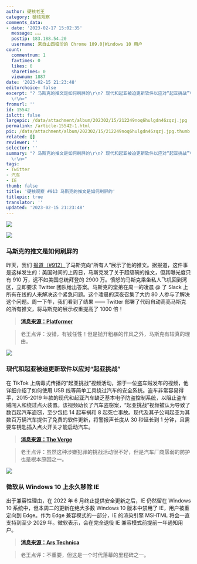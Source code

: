 ```yaml
---
author: 硬核老王
category: 硬核观察
comments_data:
- date: '2023-02-17 15:02:35'
  message: 。。。
  postip: 183.188.54.20
  username: 来自山西临汾的 Chrome 109.0|Windows 10 用户
count:
  commentnum: 1
  favtimes: 0
  likes: 0
  sharetimes: 0
  viewnum: 1887
date: '2023-02-15 21:23:48'
editorchoice: false
excerpt: "? 马斯克的推文是如何刷屏的\r\n? 现代和起亚被迫更新软件以应对“起亚挑战”\r\n? 微软从 Windows 10 上永久移除 IE\r\n»
  \r\n»"
fromurl: ''
id: 15542
islctt: false
largepic: /data/attachment/album/202302/15/212249noq6hulgdn46zqzj.jpg
permalink: /article-15542-1.html
pic: /data/attachment/album/202302/15/212249noq6hulgdn46zqzj.jpg.thumb.jpg
related: []
reviewer: ''
selector: ''
summary: "? 马斯克的推文是如何刷屏的\r\n? 现代和起亚被迫更新软件以应对“起亚挑战”\r\n? 微软从 Windows 10 上永久移除 IE\r\n»
  \r\n»"
tags:
- Twitter
- 汽车
- IE
thumb: false
title: '硬核观察 #913 马斯克的推文是如何刷屏的'
titlepic: true
translator: ''
updated: '2023-02-15 21:23:48'
---
```


![](/data/attachment/album/202302/15/212249noq6hulgdn46zqzj.jpg)


![](/data/attachment/album/202302/15/212259ldm8q0okm2m2o02s.jpg)


### 马斯克的推文是如何刷屏的


昨天，我们 [报道（#912）](/article-15540-1.html)了马斯克向“所有人”展示了他的推文。据报道，这件事是这样发生的：美国时间的上周日，马斯克发了关于超级碗的推文，但其曝光度只有 910 万，远不如美国总统拜登的 2900 万。愤怒的马斯克乘坐私人飞机回到湾区，立即要求 Twitter 团队给出答案。马斯克的堂弟在周一的凌晨 @ 了 Slack 上所有在线的人来解决这个紧急问题。这个凌晨的深夜召集了大约 80 人参与了解决这个问题。周一下午，我们看到了结果 —— Twitter 部署了代码自动高亮马斯克的所有推文，将马斯克的展示权重提高了 1000 倍！



> 
> **[消息来源：Platformer](https://www.platformer.news/p/yes-elon-musk-created-a-special-system)**
> 
> 
> 



> 
> 老王点评：没错，有钱任性！但是抛开粗暴的作风之外，马斯克有较真的理由。
> 
> 
> 


![](/data/attachment/album/202302/15/212314qoryyh0mquqgnqbr.jpg)


### 现代和起亚被迫更新软件以应对“起亚挑战”


在 TikTok 上病毒式传播的“起亚挑战”视频活动，源于一位盗车贼发布的视频，他详细介绍了如何使用 USB 线等简单工具绕过汽车的安全系统。盗车非常容易得手，2015-2019 年款的现代和起亚汽车缺乏基本电子防盗控制系统，以阻止盗车贼闯入和绕过点火装置。该视频助长了汽车盗窃案，“起亚挑战”视频被认为导致了数百起汽车盗窃，至少包括 14 起车祸和 8 起死亡事故。现代及其子公司起亚为其数百万辆汽车提供了免费的软件更新，将警报声长度从 30 秒延长到 1 分钟，且需要车钥匙插入点火开关才能启动汽车。



> 
> **[消息来源：The Verge](https://www.theverge.com/2023/2/14/23599300/hyundai-kia-car-theft-software-update-free-tiktok-challenge)**
> 
> 
> 



> 
> 老王点评：虽然这种涉嫌犯罪的挑战活动很不好，但是汽车厂商孱弱的防护也是根本原因之一。
> 
> 
> 


![](/data/attachment/album/202302/15/212326kffpqixxnpixjqpj.jpg)


### 微软从 Windows 10 上永久移除 IE


出于兼容性理由，在 2022 年 6 月终止提供安全更新之后，IE 仍然留在 Windows 10 系统中，但本周二的更新在绝大多数 Windows 10 版本中禁用了 IE，用户被重定向到 Edge。作为 Edge 兼容模式的一部分，IE 的渲染引擎 MSHTML 将会一直支持到至少 2029 年。微软表示，会在完全退役 IE 兼容模式前提前一年通知用户。



> 
> **[消息来源：Ars Technica](https://arstechnica.com/gadgets/2023/02/microsoft-will-forcibly-remove-internet-explorer-from-most-windows-10-pcs-today/)**
> 
> 
> 



> 
> 老王点评：不重要，但这是一个时代落幕的里程碑之一。
> 
> 
>